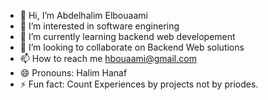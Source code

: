 - 👋 Hi, I’m Abdelhalim Elbouaami
- 👀 I’m interested in software enginering 
- 🌱 I’m currently learning backend web developement
- 💞️ I’m looking to collaborate on Backend Web solutions
- 📫 How to reach me hbouaami@gmail.com
- 😄 Pronouns: Halim Hanaf
- ⚡ Fun fact: Count Experiences by projects not by priodes.

<!---
Halim-bou/Halim-bou is a ✨ special ✨ repository because its `README.md` (this file) appears on your GitHub profile.
You can click the Preview link to take a look at your changes.
--->
